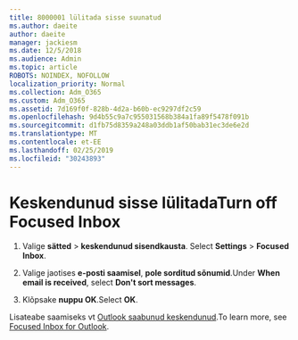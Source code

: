 ```yaml
---
title: 8000001 lülitada sisse suunatud
ms.author: daeite
author: daeite
manager: jackiesm
ms.date: 12/5/2018
ms.audience: Admin
ms.topic: article
ROBOTS: NOINDEX, NOFOLLOW
localization_priority: Normal
ms.collection: Adm_O365
ms.custom: Adm_O365
ms.assetid: 7d169f0f-828b-4d2a-b60b-ec9297df2c59
ms.openlocfilehash: 9d4b55c9a7c955031568b384a1fa89f5478f091b
ms.sourcegitcommit: d1fb75d8359a248a03ddb1af50bab31ec3de6e2d
ms.translationtype: MT
ms.contentlocale: et-EE
ms.lasthandoff: 02/25/2019
ms.locfileid: "30243893"
---
```

# <a name="turn-off-focused-inbox"></a><span data-ttu-id="6b302-102">Keskendunud sisse lülitada</span><span class="sxs-lookup"><span data-stu-id="6b302-102">Turn off Focused Inbox</span></span>

1. <span data-ttu-id="6b302-103">Valige **sätted** \> **keskendunud sisendkausta**.  </span><span class="sxs-lookup"><span data-stu-id="6b302-103">Select **Settings**  \> **Focused Inbox**.</span></span>
    
2. <span data-ttu-id="6b302-104">Valige jaotises **e-posti saamisel**, **pole sorditud sõnumid**.</span><span class="sxs-lookup"><span data-stu-id="6b302-104">Under **When email is received**, select **Don't sort messages**.</span></span>
    
3. <span data-ttu-id="6b302-105">Klõpsake **nuppu OK**.</span><span class="sxs-lookup"><span data-stu-id="6b302-105">Select **OK**.</span></span>
    
<span data-ttu-id="6b302-106">Lisateabe saamiseks vt [Outlook saabunud keskendunud](https://go.microsoft.com/fwlink/p/?linkid=873108).</span><span class="sxs-lookup"><span data-stu-id="6b302-106">To learn more, see [Focused Inbox for Outlook](https://go.microsoft.com/fwlink/p/?linkid=873108).</span></span>
  

